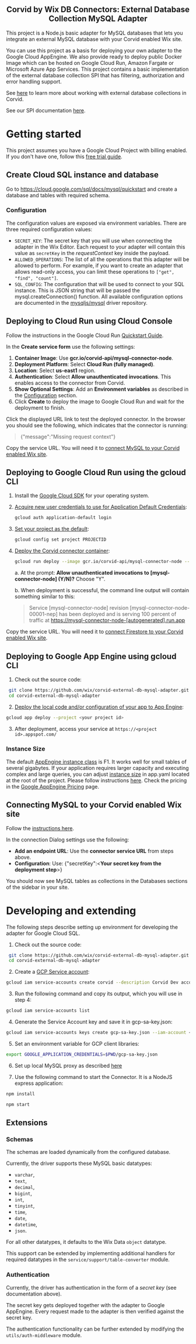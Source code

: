 <h2 align="center">
  Corvid by Wix DB Connectors: External Database Collection MySQL Adapter
</h1>

This project is a Node.js basic adapter for MySQL databases that lets you integrate an external MySQL database with your Corvid enabled Wix site.

You can use this project as a basis for deploying your own adapter to the Google Cloud AppEngine. We also provide ready to deploy public Docker Image which can be hosted on Google Cloud Run, Amazon Fargate or Microsoft Azure App Services. This project contains a basic implementation of the external database collection SPI that has filtering, authorization and error handling support.

See [here](https://support.wix.com/en/corvid-by-wix/external-database-collections-1023416) to learn more about working with external database collections in Corvid.

See our SPI documentation [here](https://www.wix.com/corvid/reference/external-database-collections.html).

# Getting started

This project assumes you have a Google Cloud Project with billing enabled. If you don't have one, follow this [free trial guide](https://cloud.google.com/free/).

## Create Cloud SQL instance and database
Go to https://cloud.google.com/sql/docs/mysql/quickstart and create a database and tables with required schema.

### Configuration

The configuration values are exposed via environment variables. There are three required configuration values:

- `SECRET_KEY`: The secret key that you will use when connecting the adapter in the Wix Editor. Each request to your adapter will contain this value as `secretKey` in the _requestContext_ key inside the payload.
- `ALLOWED_OPERATIONS`: The list of all the operations that this adapter will be allowed to perform. For example, if you want to create an adapter that allows read-only access, you can limit these operations to `["get", "find", "count"]`.
- `SQL_CONFIG`: The configuration that will be used to connect to your SQL instance. This is JSON string that will be passed the mysql.createConnection() function. All available configuration options are documented in the [mysqljs/mysql](https://github.com/mysqljs/mysql#connection-options) driver repository.


## Deploying to Cloud Run using Cloud Console

Follow the instructions in the Google Cloud Run [Quickstart Guide](https://cloud.google.com/run/docs/quickstarts/prebuilt-deploy).

In the **Create service form** use the following settings:

1. **Container Image**: Use **gcr.io/corvid-api/mysql-connector-node**.
2. **Deployment Platform**: Select **Cloud Run (fully managed)**.
3. **Location**: Select **us-east1** region.
4. **Authentication**: Select **Allow unauthenticated invocations**. This enables access to the connector from Corvid.
5. **Show Optional Settings**: Add an **Environment variables** as described in the [Configuration](#configuration) section.
6. Click **Create** to deploy the image to Google Cloud Run and wait for the deployment to finish.

Click the displayed URL link to test the deployed connector.
In the browser you should see the following, which indicates that the connector is running:
> {"message":"Missing request context"}

Copy the service URL. You will need it to [connect MySQL to your Corvid enabled Wix site](#connecting-mysql-to-corvid-site).

## Deploying to Google Cloud Run using the gcloud CLI

1. Install the [Google Cloud SDK](https://cloud.google.com/sdk/docs/quickstarts) for your operating system.
2. [Acquire new user credentials to use for Application Default Credentials](https://cloud.google.com/sdk/gcloud/reference/auth/application-default/login):

    ```bash
    gcloud auth application-default login
    ```

3. [Set your project as the default](https://cloud.google.com/sdk/gcloud/reference/config/set):

    ```bash
    gcloud config set project PROJECTID
    ```

4. [Deploy the Corvid connector container](https://cloud.google.com/sdk/gcloud/reference/run/deploy):

    ```bash
    gcloud run deploy --image gcr.io/corvid-api/mysql-connector-node --platform managed --region us-east1 --set-env-vars SECRET_KEY=[YOUR SECRET KEY],SQL_CONFIG={YOUR MYSQL CONNECTION STRING},ALLOWED_OPERATIONS=["get", "find", "count", ...]
    ```

    a. At the prompt: **Allow unauthenticated invocations to [mysql-connector-node] (Y/N)?** Choose "Y".

    b. When deployment is successful, the command line output will contain something similar to this:

    > Service [mysql-connector-node] revision [mysql-connector-node-00001-nep] has been deployed and is serving 100 percent of traffic at <https://mysql-connector-node-[autogenerated].run.app>

Copy the service URL. You will need it to [connect Firestore to your Corvid enabled Wix site](#connecting-mysql-to-corvid-site).

## Deploying to Google App Engine using gcloud CLI

1. Check out the source code:

  ```bash
   git clone https://github.com/wix/corvid-external-db-mysql-adapter.git
   cd corvid-external-db-mysql-adapter
  ```

2. [Deploy the local code and/or configuration of your app to App Engine](https://cloud.google.com/sdk/gcloud/reference/app/deploy):

  ```bash
  gcloud app deploy --project <your project id>
  ```

3. After deployment, access your service at `https://<project id>.appspot.com/`

### Instance Size

The default [AppEngine instance class](https://cloud.google.com/appengine/docs/standard/#instance_classes) is F1. It works well for small tables of several gigabytes. If your application requires larger capacity and executing complex and large queries, you can adjust [instance size](https://cloud.google.com/appengine/docs/standard/#instance_classes) in app.yaml located at the root of the project. Please follow instructions [here](https://cloud.google.com/appengine/docs/standard/nodejs/config/appref). Check the pricing in the [Google AppEngine Pricing](https://cloud.google.com/appengine/pricing) page.

## Connecting MySQL to your Corvid enabled Wix site

Follow the [instructions here](https://support.wix.com/en/article/corvid-adding-and-deleting-an-external-database-collection).

In the connection Dialog settings use the following:

* **Add an endpoint URL**: Use the **connector service URL** from steps above.
* **Configuration**: Use: {"secretKey":<**Your secret key from the deployment step**>}

You should now see MySQL tables as collections in the Databases sections of the sidebar in your site.

# Developing  and extending

The following steps describe setting up environment for developing the adapter for Google Cloud SQL.

1. Check out the source code:

  ```bash
   git clone https://github.com/wix/corvid-external-db-mysql-adapter.git
   cd corvid-external-db-mysql-adapter
  ```

2. Create a [GCP Service account](https://cloud.google.com/iam/docs/service-accounts):

  ```bash
  gcloud iam service-accounts create corvid --description Corvid Dev account --display-name corvid-dev
  ```

3. Run the following command and copy its output, which you will use in step 4:

  ```bash
  gcloud iam service-accounts list
  ```

4. Generate the Service Account key and save it in gcp-sa-key.json:

  ```bash
  gcloud iam service-accounts keys create gcp-sa-key.json --iam-account <Service account name from Step 3>
  ```

5. Set an environment variable for GCP client libraries:

  ```bash
  export GOOGLE_APPLICATION_CREDENTIALS=$PWD/gcp-sa-key.json
  ```

6. Set up local MySQL proxy as described [here](https://github.com/GoogleCloudPlatform/nodejs-docs-samples/tree/master/cloud-sql/mysql/mysql#running-locally)

7. Use the following command to start the Connector. It is a NodeJS express application:

  ```bash
  npm install

  npm start
  ```

## Extensions

### Schemas

The schemas are loaded dynamically from the configured database.

Currently, the driver supports these MySQL basic datatypes:
* `varchar`,
* `text`,
* `decimal`,
* `bigint`,
* `int`,
* `tinyint`,
* `time`,
* `date`,
* `datetime`,
* `json`.

For all other datatypes, it defaults to the Wix Data `object` datatype.

This support can be extended by implementing additional handlers for required datatypes in the `service/support/table-converter` module.

### Authentication

Currently, the driver has authentication in the form of a _secret key_ (see documentation above).

The secret key gets deployed together with the adapter to Google AppEngine. Every request made to the adapter is then verified against the secret key.

The authentication functionality can be further extended by modifying the `utils/auth-middleware` module.
